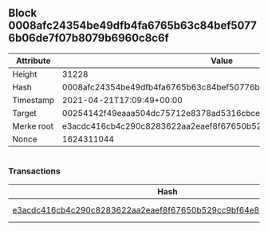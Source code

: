 ## Block 0008afc24354be49dfb4fa6765b63c84bef50776b06de7f07b8079b6960c8c6f

Attribute | Value
--- | ---
Height | 31228
Hash | 0008afc24354be49dfb4fa6765b63c84bef50776b06de7f07b8079b6960c8c6f
Timestamp | 2021-04-21T17:09:49+00:00
Target | 00254142f49eaaa504dc75712e8378ad5316cbcead634704b3734b6271167cc4
Merke root | e3acdc416cb4c290c8283622aa2eaef8f67650b529cc9bf64e8be070fa495820
Nonce | 1624311044

```

```

### Transactions

Hash | Amount
--- | ---
[e3acdc416cb4c290c8283622aa2eaef8f67650b529cc9bf64e8be070fa495820](e3acdc416cb4c290c8283622aa2eaef8f67650b529cc9bf64e8be070fa495820.md) | 10.00000000 SKEPTI 
